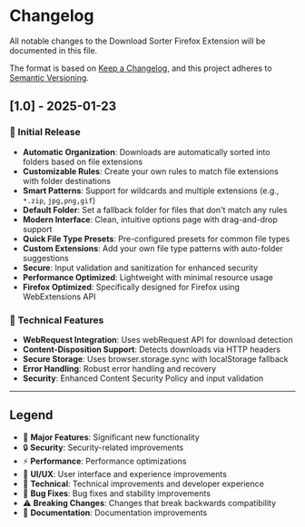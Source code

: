 # Changelog

All notable changes to the Download Sorter Firefox Extension will be documented in this file.

The format is based on [Keep a Changelog](https://keepachangelog.com/en/1.0.0/),
and this project adheres to [Semantic Versioning](https://semver.org/spec/v2.0.0.html).

## [1.0] - 2025-01-23

### 🎉 Initial Release
- **Automatic Organization**: Downloads are automatically sorted into folders based on file extensions
- **Customizable Rules**: Create your own rules to match file extensions with folder destinations
- **Smart Patterns**: Support for wildcards and multiple extensions (e.g., `*.zip`, `jpg,png,gif`)
- **Default Folder**: Set a fallback folder for files that don't match any rules
- **Modern Interface**: Clean, intuitive options page with drag-and-drop support
- **Quick File Type Presets**: Pre-configured presets for common file types
- **Custom Extensions**: Add your own file type patterns with auto-folder suggestions
- **Secure**: Input validation and sanitization for enhanced security
- **Performance Optimized**: Lightweight with minimal resource usage
- **Firefox Optimized**: Specifically designed for Firefox using WebExtensions API

### 🔧 Technical Features
- **WebRequest Integration**: Uses webRequest API for download detection
- **Content-Disposition Support**: Detects downloads via HTTP headers
- **Secure Storage**: Uses browser.storage.sync with localStorage fallback
- **Error Handling**: Robust error handling and recovery
- **Security**: Enhanced Content Security Policy and input validation

---

## Legend

- 🎉 **Major Features**: Significant new functionality
- 🔒 **Security**: Security-related improvements
- ⚡ **Performance**: Performance optimizations
- 🎨 **UI/UX**: User interface and experience improvements
- 🔧 **Technical**: Technical improvements and developer experience
- 🐛 **Bug Fixes**: Bug fixes and stability improvements
- ⚠️ **Breaking Changes**: Changes that break backwards compatibility
- 📝 **Documentation**: Documentation improvements 